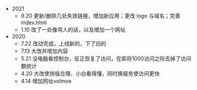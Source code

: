 - 2021
  - 9.20 更新/删除几处失效链接，增加新应用；更改 logo 与域名；完善 index.html
  - 1.10 改了一处像骂人的话，以及增加一个网址
- 2020
  - 7.22 改动完成，上线新的，下了旧的
  - 7.13 大改并增加内容
  - 5.21 没电脑看控制台，反正恢复了访问，在即将1000访问之际去掉了访问数统计
  - 4.20 大改使排版合理、小白看得懂，同时换服务使访问更快 
  - 4.14 增加网址volmoe
  
